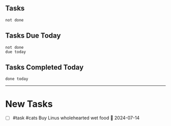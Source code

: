 ## Tasks
```tasks
not done
```
## Tasks Due Today
```tasks
not done
due today
```
## Tasks Completed Today
```tasks
done today
```
---
# New Tasks

- [ ] #task #cats Buy Linus wholehearted wet food 📅 2024-07-14